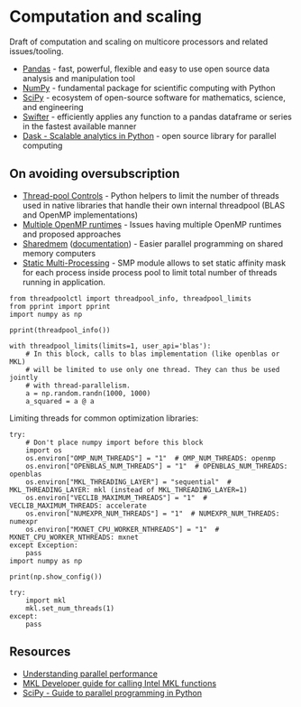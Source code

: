 # Computation and scaling

Draft of computation and scaling on multicore processors and related issues/tooling.

- [Pandas](https://pandas.pydata.org/) - fast, powerful, flexible and easy to use open source data analysis and manipulation tool
- [NumPy](https://numpy.org/) - fundamental package for scientific computing with Python
- [SciPy](https://scipy.org/) - ecosystem of open-source software for mathematics, science, and engineering
- [Swifter](https://github.com/jmcarpenter2/swifter) - efficiently applies any function to a pandas dataframe or series in the fastest available manner
- [Dask - Scalable analytics in Python](https://docs.dask.org/en/latest/install.html) - open source library for parallel computing

## On avoiding oversubscription
- [Thread-pool Controls](https://github.com/joblib/threadpoolctl) - Python helpers to limit the number of threads used in native libraries that handle their own internal threadpool (BLAS and OpenMP implementations)
- [Multiple OpenMP runtimes](https://github.com/joblib/threadpoolctl/blob/master/multiple_openmp.md) - Issues having multiple OpenMP runtimes and proposed approaches
- [Sharedmem](https://github.com/rainwoodman/sharedmem) ([documentation](https://rainwoodman.github.io/sharedmem/)) - Easier parallel programming on shared memory computers 
- [Static Multi-Processing](https://github.com/IntelPython/smp) - SMP module allows to set static affinity mask for each process inside process pool to limit total number of threads running in application.

```
from threadpoolctl import threadpool_info, threadpool_limits
from pprint import pprint
import numpy as np

pprint(threadpool_info())

with threadpool_limits(limits=1, user_api='blas'):
    # In this block, calls to blas implementation (like openblas or MKL)
    # will be limited to use only one thread. They can thus be used jointly
    # with thread-parallelism.
    a = np.random.randn(1000, 1000)
    a_squared = a @ a
```

Limiting threads for common optimization libraries:

```
try:
    # Don't place numpy import before this block
    import os
    os.environ["OMP_NUM_THREADS"] = "1"  # OMP_NUM_THREADS: openmp
    os.environ["OPENBLAS_NUM_THREADS"] = "1"  # OPENBLAS_NUM_THREADS: openblas
    os.environ["MKL_THREADING_LAYER"] = "sequential"  # MKL_THREADING_LAYER: mkl (instead of MKL_THREADING_LAYER=1)
    os.environ["VECLIB_MAXIMUM_THREADS"] = "1"  # VECLIB_MAXIMUM_THREADS: accelerate
    os.environ["NUMEXPR_NUM_THREADS"] = "1"  # NUMEXPR_NUM_THREADS: numexpr
    os.environ["MXNET_CPU_WORKER_NTHREADS"] = "1"  # MXNET_CPU_WORKER_NTHREADS: mxnet
except Exception:
    pass
import numpy as np

print(np.show_config())
```


```
try:
    import mkl
    mkl.set_num_threads(1)
except:
    pass
```

## Resources
- [Understanding parallel performance](https://www.drdobbs.com/parallel/understanding-parallel-performance/211800538)
- [MKL Developer guide for calling Intel MKL functions](https://software.intel.com/en-us/mkl-linux-developer-guide-calling-intel-mkl-functions-from-multi-threaded-applications)
- [SciPy - Guide to parallel programming in Python](https://scipy-cookbook.readthedocs.io/items/ParallelProgramming.html)
